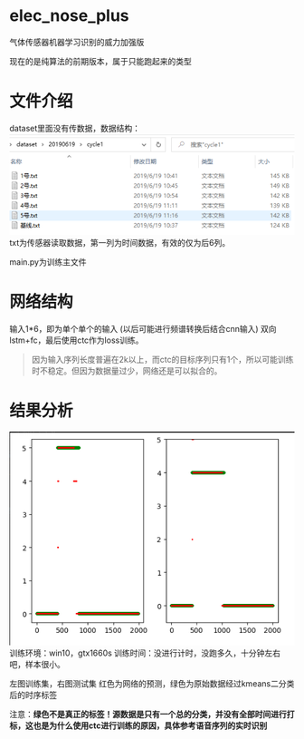 # elec_nose_plus
 气体传感器机器学习识别的威力加强版

 现在的是纯算法的前期版本，属于只能跑起来的类型

# 文件介绍
dataset里面没有传数据，数据结构：  
![](mk_pic/2020-02-12-17-13-25.png)  
txt为传感器读取数据，第一列为时间数据，有效的仅为后6列。  

main.py为训练主文件

# 网络结构
输入1*6，即为单个单个的输入  (以后可能进行频谱转换后结合cnn输入)
双向lstm+fc，最后使用ctc作为loss训练。  
> 因为输入序列长度普遍在2k以上，而ctc的目标序列只有1个，所以可能训练时不稳定。但因为数据量过少，网络还是可以拟合的。  

# 结果分析
![](mk_pic/2020-02-12-17-21-11.png)  
训练环境：win10，gtx1660s
训练时间：没进行计时，没跑多久，十分钟左右吧，样本很小。

左图训练集，右图测试集
红色为网络的预测，绿色为原始数据经过kmeans二分类后的时序标签

注意：**绿色不是真正的标签！源数据是只有一个总的分类，并没有全部时间进行打标，这也是为什么使用ctc进行训练的原因，具体参考语音序列的实时识别**